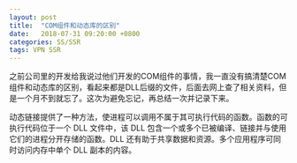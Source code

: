 ```yaml
---
layout: post
title:  "COM组件和动态库的区别"
date:   2018-07-31 09:20:00 +0800
categories: SS/SSR
tags: VPN SSR
---
```

之前公司里的开发给我说过他们开发的COM组件的事情，我一直没有搞清楚COM组件和动态库的区别，看起来都是DLL后缀的文件，后面去网上查了相关资料，但是一个月不到就忘了。这次为避免忘记，再总结一次并记录下来。

动态链接提供了一种方法，使进程可以调用不属于其可执行代码的函数。函数的可执行代码位于一个 DLL 文件中，该 DLL 包含一个或多个已被编译、链接并与使用它们的进程分开存储的函数。DLL 还有助于共享数据和资源。多个应用程序可同时访问内存中单个 DLL 副本的内容。